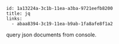 ```
id: 1a13224a-3c1b-11ea-a3ba-9721eefb8200
title: jq 
links: 
  - abaa8394-3c19-11ea-b9ab-1fa8afe8f1a2
```

query json documents from console.

